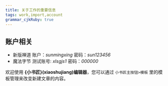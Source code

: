 ```yaml
---
title: 关于工作的重要信息
tags: work,import,account
grammar_cjkRuby: true
---
```

 
 ## 账户相关
+ 新版禅道 账户：*sunmingxing* 密码：*sun123456*
+  魔法字节 测试账号: *xlsgjs1* 密码：*000000*

欢迎使用 **{小书匠}(xiaoshujiang)编辑器**，您可以通过 `小书匠主按钮>模板` 里的模板管理来改变新建文章的内容。